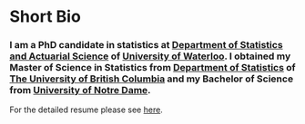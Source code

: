 # Short Bio

### I am a PhD candidate in statistics at <span style="color:black">[Department of Statistics and Actuarial Science](https://uwaterloo.ca/statistics-and-actuarial-science/)</span> of [University of Waterloo](https://uwaterloo.ca/). I obtained my Master of Science in Statistics from [Department of Statistics](https://www.stat.ubc.ca/) of [The University of British Columbia](https://www.ubc.ca/) and my Bachelor of Science from [University of Notre Dame](https://www.nd.edu/).

For the detailed resume please see [here](https://github.com/PatrickXie17/Resume/blob/master/resume_XYJ_Sept18.pdf).

